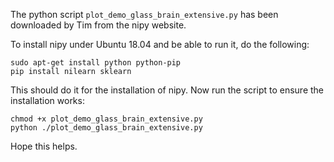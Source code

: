 The python script `plot_demo_glass_brain_extensive.py` has been downloaded by Tim from the nipy website.

To install nipy under Ubuntu 18.04 and be able to run it, do the following:

    sudo apt-get install python python-pip
    pip install nilearn sklearn

This should do it for the installation of nipy. Now run the script to ensure the installation works:

    chmod +x plot_demo_glass_brain_extensive.py
    python ./plot_demo_glass_brain_extensive.py

Hope this helps.
